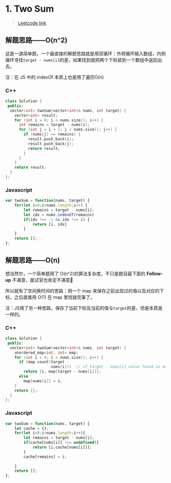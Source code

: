 # 1. Two Sum

> [Leetcode link](https://leetcode.com/problems/two-sum/)

## 解题思路——O(n^2)

这是一道简单题，一个最直接的解题思路就是用双循环：外侧循环输入数组，内侧循环寻找`target - nums[i]`的差，如果找到就把两个下标装到一个数组中返回出去。

注：在 JS 中的 indexOf 本质上也是用了遍历O(n)

### C++

```cpp
class Solution {
 public:
  vector<int> twoSum(vector<int>& nums, int target) {
    vector<int> result;
    for (int i = 0; i < nums.size(); i++) {
      int remains = target - nums[i];
      for (int j = i + 1; j < nums.size(); j++) {
        if (nums[j] == remains) {
          result.push_back(i);
          result.push_back(j);
          return result;
        }
      }
    }
    return result;
  }
};
```

### Javascript

```js
var twoSum = function(nums, target) {
    for(let i=0;i<nums.length;i++) {
        let remains = target - nums[i];
        let idx = nums.indexOf(remains)
        if(idx !== -1 && idx !== i) {
            return [i, idx]
        }
    }
    return [];
};
```



## 解题思路——O(n)

想当然尔，一个简单题用了 O(n^2)的算法复杂度，不只是题目最下面的 **Follow-up** 不满意，面试官也肯定不满意🐶

所以就有了空间换时间的思路：用一个 map 来保存之前出现过的值以及对应的下标，之后直接用 O(1) 在 map 里找就完事了。

注：JS用了另一种思路，保存了当前下标及当前的值与`target`的差，但是本质是一样的。

### C++

```cpp
class Solution {
 public:
  vector<int> twoSum(vector<int>& nums, int target) {
    unordered_map<int, int> map;
    for (int i = 0; i < nums.size(); i++) {
      if (map.count(target -
                    nums[i]))  // if target - nums[i] value found in map
        return {i, map[target - nums[i]]};
      else
        map[nums[i]] = i;
    }
    return {};
  }
};
```

 ### Javascript

```js
var twoSum = function(nums, target) {
    let cache = {};
    for(let i=0;i<nums.length;i++){
        let remains = target - nums[i];
        if(cache[nums[i]] !== undefined){
            return [i,cache[nums[i]]];
        }
        cache[remains] = i;
        
    }
    return [];
};
```

